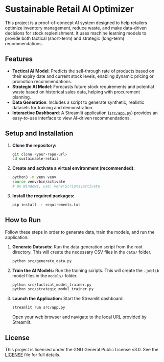 # Sustainable Retail AI Optimizer

This project is a proof-of-concept AI system designed to help retailers optimize inventory management, reduce waste, and make data-driven decisions for stock replenishment. It uses machine learning models to provide both tactical (short-term) and strategic (long-term) recommendations.

## Features

- **Tactical AI Model**: Predicts the sell-through rate of products based on their expiry date and current stock levels, enabling dynamic pricing or promotion recommendations.
- **Strategic AI Model**: Forecasts future stock requirements and potential waste based on historical sales data, helping with procurement planning.
- **Data Generation**: Includes a script to generate synthetic, realistic datasets for training and demonstration.
- **Interactive Dashboard**: A Streamlit application ([`src/app.py`](src/app.py)) provides an easy-to-use interface to view AI-driven recommendations.


## Setup and Installation

1.  **Clone the repository:**
    ```sh
    git clone <your-repo-url>
    cd sustainable-retail
    ```

2.  **Create and activate a virtual environment (recommended):**
    ```sh
    python3 -m venv venv
    source venv/bin/activate
    # On Windows, use: venv\Scripts\activate
    ```

3.  **Install the required packages:**
    ```sh
    pip install -r requirements.txt
    ```

## How to Run

Follow these steps in order to generate data, train the models, and run the application.

1.  **Generate Datasets:**
    Run the data generation script from the root directory. This will create the necessary CSV files in the `data/` folder.
    ```sh
    python src/generate_data.py
    ```

2.  **Train the AI Models:**
    Run the training scripts. This will create the `.joblib` model files in the `models/` folder.
    ```sh
    python src/tactical_model_trainer.py
    python src/strategic_model_trainer.py
    ```

3.  **Launch the Application:**
    Start the Streamlit dashboard.
    ```sh
    streamlit run src/app.py
    ```
    Open your web browser and navigate to the local URL provided by Streamlit.

## License

This project is licensed under the GNU General Public License v3.0. See the [LICENSE](LICENSE) file for full details.
